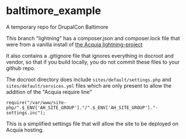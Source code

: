 # baltimore_example
A temporary repo for DrupalCon Baltimore

This branch "lightning" has a composer.json and composer.lock file that were from a vanilla install of [the Acquia lightning-project](https://github.com/acquia/lightning-project)

It also contains a .gitignore file that ignores everything in docroot and vendor, so that if you build locally, you do not commit these files to your github repo.

The docroot directory does include `sites/default/settings.php` and `sites/default/services.yml` files which are only present to allow the addition of the "Acquia require line"

```
require("/var/www/site-php/".$_ENV['AH_SITE_GROUP']."/".$_ENV['AH_SITE_GROUP']."-settings.inc");
```

This is a simplified settings file that will allow the site to be deployed on Acquia hosting.
